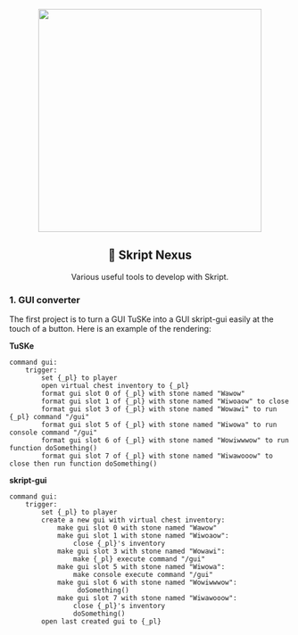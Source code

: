 <p align="center"><img width=400px src="https://github.com/Romitou/SkriptUtils/raw/master/assets/img/logo.png"></p>
<h2 align="center">🧪 Skript Nexus</h2>
<p align="center">
    Various useful tools to develop with Skript.
</p>

### 1. GUI converter
The first project is to turn a GUI TuSKe into a GUI skript-gui easily at the touch of a button.
Here is an example of the rendering:

**TuSKe**
```applescript
command gui:
    trigger:
        set {_pl} to player
        open virtual chest inventory to {_pl}
        format gui slot 0 of {_pl} with stone named "Wawow"
        format gui slot 1 of {_pl} with stone named "Wiwoaow" to close
        format gui slot 3 of {_pl} with stone named "Wowawi" to run {_pl} command "/gui"
        format gui slot 5 of {_pl} with stone named "Wiwowa" to run console command "/gui"
        format gui slot 6 of {_pl} with stone named "Wowiwwwow" to run function doSomething()
        format gui slot 7 of {_pl} with stone named "Wiwawooow" to close then run function doSomething()
```

**skript-gui**
```applescript
command gui:
    trigger:
        set {_pl} to player
        create a new gui with virtual chest inventory:
            make gui slot 0 with stone named "Wawow"
            make gui slot 1 with stone named "Wiwoaow":
                close {_pl}'s inventory
            make gui slot 3 with stone named "Wowawi":
                make {_pl} execute command "/gui"
            make gui slot 5 with stone named "Wiwowa":
                make console execute command "/gui"
            make gui slot 6 with stone named "Wowiwwwow":
                 doSomething()
            make gui slot 7 with stone named "Wiwawooow":
                close {_pl}'s inventory
                doSomething()
        open last created gui to {_pl}
```
